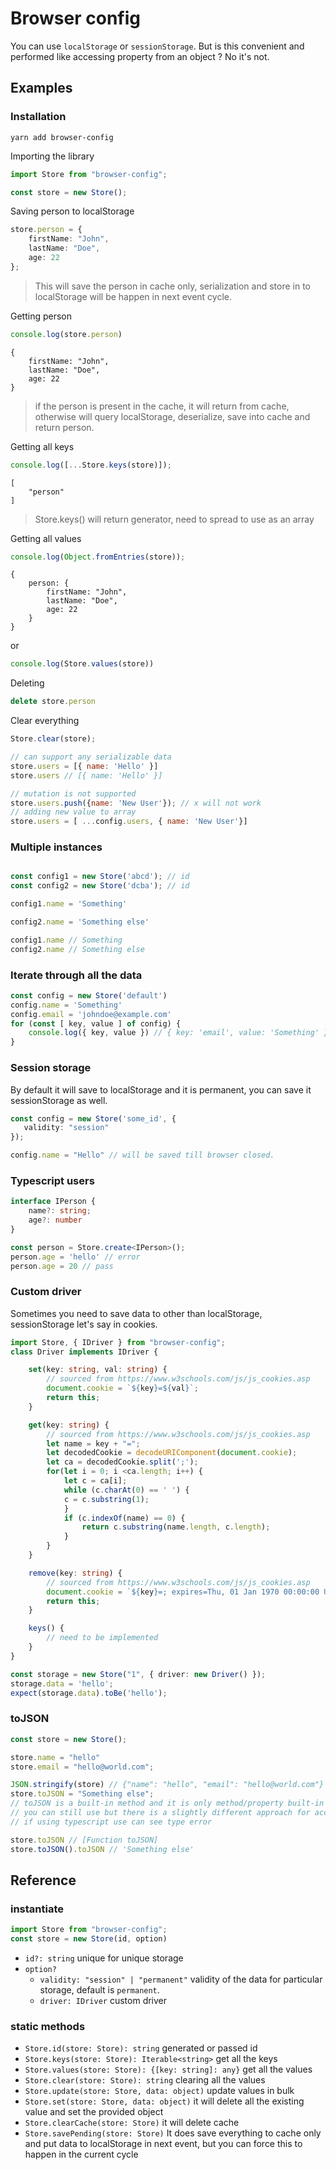 # Browser config

You can use `localStorage` or `sessionStorage`. But is this convenient and performed like accessing property from an object ? No it's not.


## Examples

### Installation

    yarn add browser-config

Importing the library

```js
import Store from "browser-config";
```

```ts
const store = new Store();
```
Saving person to localStorage
```ts
store.person = {
    firstName: "John",
    lastName: "Doe",
    age: 22
};
```
> This will save the person in cache only, serialization and store in to localStorage will be happen in next event cycle.

Getting person
```ts
console.log(store.person)
```
    {
        firstName: "John",
        lastName: "Doe",
        age: 22
    }
> if the person is present in the cache, it will return from cache, otherwise will query localStorage, deserialize, save into cache and return person.

Getting all keys

```ts
console.log([...Store.keys(store)]);
```
    [
        "person"
    ]

> Store.keys() will return generator, need to spread to use as an array

Getting all values

```ts
console.log(Object.fromEntries(store));
```
    {
        person: {
            firstName: "John",
            lastName: "Doe",
            age: 22
        }
    }

or
```ts
console.log(Store.values(store))
```

Deleting

```ts
delete store.person
```

Clear everything

```ts
Store.clear(store);
```

```js
// can support any serializable data
store.users = [{ name: 'Hello' }]
store.users // [{ name: 'Hello' }]

// mutation is not supported
store.users.push({name: 'New User'}); // x will not work
// adding new value to array
store.users = [ ...config.users, { name: 'New User'}]
```

### Multiple instances

```js

const config1 = new Store('abcd'); // id
const config2 = new Store('dcba'); // id

config1.name = 'Something'

config2.name = 'Something else'

config1.name // Something
config2.name // Something else
```

### Iterate through all the data
```js
const config = new Store('default')
config.name = 'Something'
config.email = 'johndoe@example.com'
for (const [ key, value ] of config) {
    console.log({ key, value }) // { key: 'email', value: 'Something' } and so on...
}
```

### Session storage
By default it will save to localStorage and it is permanent, you can save it sessionStorage as well.

```ts
const config = new Store('some_id', {
   validity: "session"
});

config.name = "Hello" // will be saved till browser closed.
```

### Typescript users
```ts
interface IPerson {
    name?: string;
    age?: number
}

const person = Store.create<IPerson>();
person.age = 'hello' // error
person.age = 20 // pass
```

### Custom driver
Sometimes you need to save data to other than localStorage, sessionStorage let's say in cookies.

```ts
import Store, { IDriver } from "browser-config";
class Driver implements IDriver {

    set(key: string, val: string) {
        // sourced from https://www.w3schools.com/js/js_cookies.asp
        document.cookie = `${key}=${val}`;
        return this;
    }

    get(key: string) {
        // sourced from https://www.w3schools.com/js/js_cookies.asp
        let name = key + "=";
        let decodedCookie = decodeURIComponent(document.cookie);
        let ca = decodedCookie.split(';');
        for(let i = 0; i <ca.length; i++) {
            let c = ca[i];
            while (c.charAt(0) == ' ') {
            c = c.substring(1);
            }
            if (c.indexOf(name) == 0) {
                return c.substring(name.length, c.length);
            }
        }
    }

    remove(key: string) {
        // sourced from https://www.w3schools.com/js/js_cookies.asp
        document.cookie = `${key}=; expires=Thu, 01 Jan 1970 00:00:00 UTC; path=/;`;
        return this;
    }

    keys() {
        // need to be implemented
    }
}

const storage = new Store("1", { driver: new Driver() });
storage.data = 'hello';
expect(storage.data).toBe('hello');
```

### toJSON

```ts
const store = new Store();

store.name = "hello"
store.email = "hello@world.com";

JSON.stringify(store) // {"name": "hello", "email": "hello@world.com"}
store.toJSON = "Something else";
// toJSON is a built-in method and it is only method/property built-in it doesn't mean you can't store this as a property.
// you can still use but there is a slightly different approach for accessing the value
// if using typescript use can see type error

store.toJSON // [Function toJSON]
store.toJSON().toJSON // 'Something else'
```

## Reference

### instantiate

```ts
import Store from "browser-config";
const store = new Store(id, option)
```
* `id?: string` unique for unique storage
*  `option?`
    * `validity: "session" | "permanent"` validity of the data for particular storage, default is `permanent`.
    * `driver: IDriver` custom driver


### static methods
* `Store.id(store: Store): string` generated or passed id
* `Store.keys(store: Store): Iterable<string>` get all the keys
* `Store.values(store: Store): {[key: string]: any}` get all the values
* `Store.clear(store: Store): string` clearing all the values
* `Store.update(store: Store, data: object)` update values in bulk
* `Store.set(store: Store, data: object)` it will delete all the existing value and set the provided object
* `Store.clearCache(store: Store)` it will delete cache
* `Store.savePending(store: Store)` It does save everything to cache only and put data to localStorage in next event, but you can force this to happen in the current cycle

